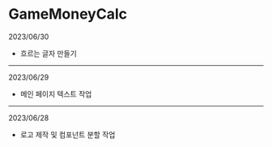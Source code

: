 # GameMoneyCalc



2023/06/30
* 흐르는 글자 만들기

---
2023/06/29
* 메인 페이지 텍스트 작업

---
2023/06/28
* 로고 제작 및 컴포넌트 분할 작업